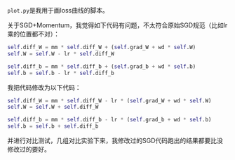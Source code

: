 `plot.py`是我用于画loss曲线的脚本。

关于SGD+Momentum，我觉得如下代码有问题，不太符合原始SGD规范（比如lr乘的位置都不对）：

```python
self.diff_W = mm * self.diff_W + (self.grad_W + wd * self.W)
self.W = self.W - lr * self.diff_W

self.diff_b = mm * self.diff_b + (self.grad_b + wd * self.b)
self.b = self.b - lr * self.diff_b
```

我把代码修改为以下代码：

```python
self.diff_W = mm * self.diff_W - lr * (self.grad_W + wd * self.W)
self.W = self.W + self.diff_W

self.diff_b = mm * self.diff_b - lr * (self.grad_b + wd * self.b)
self.b = self.b + self.diff_b
```

并进行对比测试，几组对比实验下来，我修改过的SGD代码跑出的结果都要比没修改过的要好。